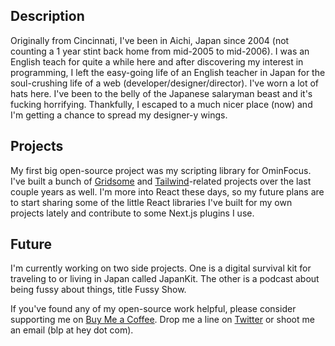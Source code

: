 <!-- <p align="center">
  <img src="https://blp.is/favicon-192x192.png" alt="Brandon in a black kimono">
</p> -->

## Description

Originally from Cincinnati, I've been in Aichi, Japan since 2004 (not counting a 1
year stint back home from mid-2005 to mid-2006). I was an English teach for
quite a while here and after discovering my interest in programming, I left the
easy-going life of an English teacher in Japan for the soul-crushing life of a
web (developer/designer/director). I've worn a lot of hats here. I've been to
the belly of the Japanese salaryman beast and it's fucking horrifying.
Thankfully, I escaped to a much nicer place (now) and I'm getting a chance to
spread my designer-y wings.

## Projects

My first big open-source project was my scripting library for OminFocus. I've built a bunch of [Gridsome][] and [Tailwind][]-related projects over the last
couple years as well. I'm more into React these days, so my future plans are to
start sharing some of the little React libraries I've built for my own projects
lately and contribute to some Next.js plugins I use.

## Future

I'm currently working on two side projects. One is a digital survival kit for
traveling to or living in Japan called JapanKit. The other is a podcast about
being fussy about things, title Fussy Show.

If you've found any of my open-source work helpful, please consider supporting
me on [Buy Me a Coffee][]. Drop me a line on [Twitter][] or shoot me an email (blp at
hey dot com).

[gridsome]: https://gridsome.org
[tailwind]: https://tailwindcss.com
[twitter]: https://twitter.com/brandonpittman
[buy me a coffee]: https://www.buymeacoffee.com/blp
